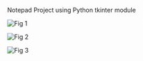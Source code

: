 Notepad Project using Python tkinter module

![Fig 1](https://github.com/SaravananK19/Notepad-Using-Python/assets/149501627/f48f9b42-6ed5-4dad-a460-f3e5e088b14a)


![Fig 2](https://github.com/SaravananK19/Notepad-Using-Python/assets/149501627/db5ebec0-dd78-4fb5-9734-f48a2ee0819e)


![Fig 3](https://github.com/SaravananK19/Notepad-Using-Python/assets/149501627/f7063cbf-fc86-4802-a2dd-be680a2d7ade)

